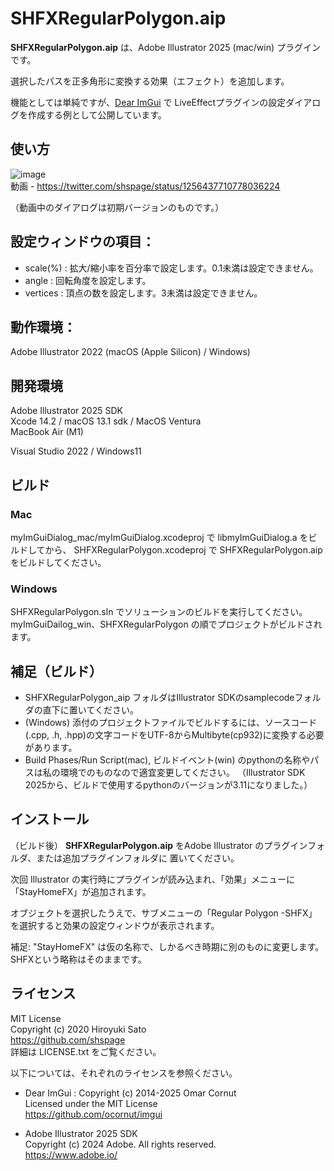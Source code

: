 # SHFXRegularPolygon.aip

__SHFXRegularPolygon.aip__ は、Adobe Illustrator  2025 (mac/win) プラグインです。

選択したパスを正多角形に変換する効果（エフェクト）を追加します。

機能としては単純ですが、[Dear ImGui](https://github.com/ocornut/imgui) で LiveEffectプラグインの設定ダイアログを作成する例として公開しています。


## 使い方

![image](https://gist.githubusercontent.com/shspage/cfa3496f862b21c27b7a1157690d335a/raw/59e143430b4b1db5a78fe51b478e8c9a000c1836/effect.jpg)  
動画 - 
https://twitter.com/shspage/status/1256437710778036224

（動画中のダイアログは初期バージョンのものです。）

## 設定ウィンドウの項目：

* scale(%) : 拡大/縮小率を百分率で設定します。0.1未満は設定できません。
* angle : 回転角度を設定します。
* vertices : 頂点の数を設定します。3未満は設定できません。


## 動作環境：

Adobe Illustrator 2022 (macOS (Apple Silicon) / Windows)


## 開発環境

Adobe Illustrator 2025 SDK  
Xcode 14.2 / macOS 13.1 sdk / MacOS Ventura  
MacBook Air (M1)

Visual Studio 2022 / Windows11


## ビルド

### Mac

myImGuiDialog_mac/myImGuiDialog.xcodeproj で libmyImGuiDialog.a をビルドしてから、
SHFXRegularPolygon.xcodeproj で SHFXRegularPolygon.aip をビルドしてください。


### Windows

SHFXRegularPolygon.sln でソリューションのビルドを実行してください。myImGuiDailog_win、SHFXRegularPolygon の順でプロジェクトがビルドされます。

## 補足（ビルド）
<!-- ソースコードは https://github.com/shspage/SHFXRegularPolygon_aip にあります。ビルドする際は以下をご一読ください。-->
* SHFXRegularPolygon_aip フォルダはIllustrator SDKのsamplecodeフォルダの直下に置いてください。
* (Windows) 添付のプロジェクトファイルでビルドするには、ソースコード(.cpp, .h, .hpp)の文字コードをUTF-8からMultibyte(cp932)に変換する必要があります。
* Build Phases/Run Script(mac), ビルドイベント(win) のpythonの名称やパスは私の環境でのものなので適宜変更してください。
（Illustrator SDK 2025から、ビルドで使用するpythonのバージョンが3.11になりました。）

## インストール

（ビルド後）
__SHFXRegularPolygon.aip__ をAdobe Illustrator のプラグインフォルダ、または追加プラグインフォルダに 置いてください。

次回 Illustrator の実行時にプラグインが読み込まれ、「効果」メニューに「StayHomeFX」が追加されます。

オブジェクトを選択したうえで、サブメニューの「Regular Polygon -SHFX」を選択すると効果の設定ウィンドウが表示されます。

補足: "StayHomeFX" は仮の名称で、しかるべき時期に別のものに変更します。SHFXという略称はそのままです。

## ライセンス

MIT License  
Copyright (c) 2020 Hiroyuki Sato  
https://github.com/shspage  
詳細は LICENSE.txt をご覧ください。


以下については、それぞれのライセンスを参照ください。

* Dear ImGui : Copyright (c) 2014-2025 Omar Cornut  
Licensed under the MIT License  
https://github.com/ocornut/imgui

* Adobe Illustrator 2025 SDK  
Copyright (c) 2024 Adobe. All rights reserved.  
https://www.adobe.io/



